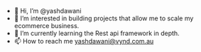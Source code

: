 - 👋 Hi, I’m @yashdawani
- 👀 I’m interested in building projects that allow me to scale my ecommerce business.
- 🌱 I’m currently learning the Rest api framework in depth. 
- 📫 How to reach me yashdawani@vynd.com.au
